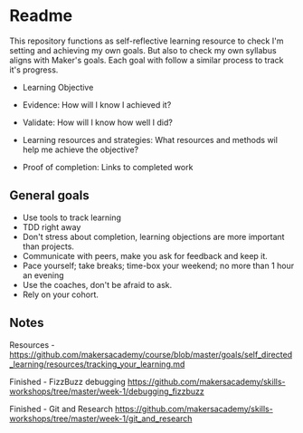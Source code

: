 # Readme

This repository functions as self-reflective learning resource to check I'm setting and achieving my own goals.  But also to check my own syllabus aligns with Maker's goals.
Each goal with follow a similar process to track it's progress.

- Learning Objective

- Evidence: How will I know I achieved it?

- Validate: How will I know how well I did?

- Learning resources and strategies: What resources and methods wil help me achieve the objective?

- Proof of completion: Links to completed work

## General goals

- Use tools to track learning
- TDD right away
- Don't stress about completion, learning objections are more important than projects.
- Communicate with peers, make you ask for feedback and keep it.
- Pace yourself; take breaks; time-box your weekend; no more than 1 hour an evening
- Use the coaches, don't be afraid to ask.
- Rely on your cohort.

## Notes
Resources - https://github.com/makersacademy/course/blob/master/goals/self_directed_learning/resources/tracking_your_learning.md

Finished - FizzBuzz debugging https://github.com/makersacademy/skills-workshops/tree/master/week-1/debugging_fizzbuzz

Finished - Git and Research https://github.com/makersacademy/skills-workshops/tree/master/week-1/git_and_research
